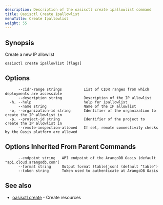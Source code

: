 ```yaml
---
description: Description of the oasisctl create ipallowlist command
title: Oasisctl Create Ipallowlist
menuTitle: Create Ipallowlist
weight: 55
---
```

## Synopsis
Create a new IP allowlist

```
oasisctl create ipallowlist [flags]
```

## Options
```
      --cidr-range strings          List of CIDR ranges from which deployments are accessible
      --description string          Description of the IP allowlist
  -h, --help                        help for ipallowlist
      --name string                 Name of the IP allowlist
  -o, --organization-id string      Identifier of the organization to create the IP allowlist in
  -p, --project-id string           Identifier of the project to create the IP allowlist in
      --remote-inspection-allowed   If set, remote connectivity checks by the Oasis platform are allowed
```

## Options Inherited From Parent Commands
```
      --endpoint string   API endpoint of the ArangoDB Oasis (default "api.cloud.arangodb.com")
      --format string     Output format (table|json) (default "table")
      --token string      Token used to authenticate at ArangoDB Oasis
```

## See also
* [oasisctl create](_index.md)	 - Create resources

